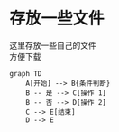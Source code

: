 # 存放一些文件  
这里存放一些自己的文件  
方便下载
```mermaid
graph TD
    A[开始] --> B{条件判断}
    B -- 是 --> C[操作 1]
    B -- 否 --> D[操作 2]
    C --> E[结束]
    D --> E
